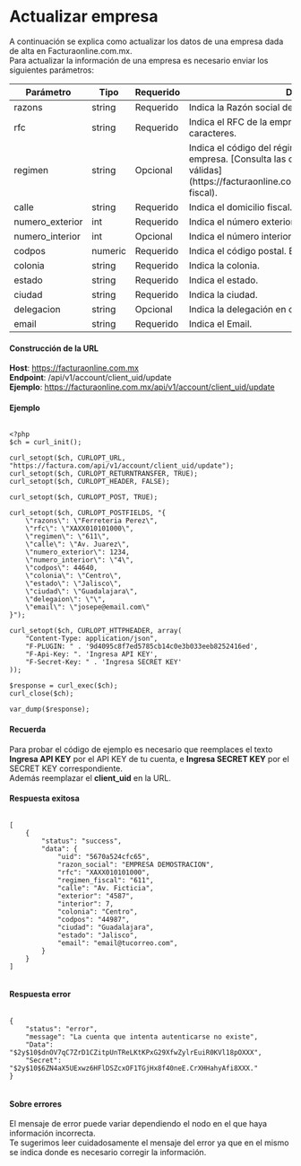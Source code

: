 # Actualizar empresa

A continuación se explica como actualizar los datos de una empresa dada de alta en Facturaonline.com.mx.  
Para actualizar la información de una empresa es necesario enviar los siguientes parámetros:

<table>
    <thead>
        <tr>
            <th>Parámetro</th>
            <th>Tipo</th>
            <th>Requerido</th>
            <th>Detalles</th>
        </tr>
    <thead>
    <tbody>
        <tr>
            <td>razons</td>
            <td>string</td>
            <td>Requerido</td>
            <td>Indica la Razón social de la empresa.</td>
        </tr>
        <tr>
            <td>rfc</td>
            <td>string</td>
            <td>Requerido</td>
            <td>Indica el RFC de la empresa con min:12 y max:13  caracteres.</td>
        </tr>
        <tr>
            <td>regimen</td>
            <td>string</td>
            <td>Opcional</td>
            <td>Indica el código del régimen fiscal al que pertenece tu empresa.
            [Consulta las claves de Régimen fiscal válidas](https://facturaonline.com.mx/docs/r%C3%A9gimen-fiscal).</td>
        </tr>
        <tr>
            <td>calle</td>
            <td>string</td>
            <td>Requerido</td>
            <td>Indica el domicilio fiscal.</td>
        </tr>
        <tr>
            <td>numero_exterior</td>
            <td>int</td>
            <td>Requerido</td>
            <td>Indica el número exterior.</td>
        </tr>
        <tr>
            <td>numero_interior</td>
            <td>int</td>
            <td>Opcional</td>
            <td>Indica el número interior.</td>
        </tr>
        <tr>
            <td>codpos</td>
            <td>numeric</td>
            <td>Requerido</td>
            <td>Indica el código postal. Éste debe ser de 5 caracteres.</td>
        </tr>
        <tr>
            <td>colonia</td>
            <td>string</td>
            <td>Requerido</td>
            <td>Indica la colonia.</td>
        </tr>
        <tr>
            <td>estado</td>
            <td>string</td>
            <td>Requerido</td>
            <td>Indica el estado.</td>
        </tr>
        <tr>
            <td>ciudad</td>
            <td>string</td>
            <td>Requerido</td>
            <td>Indica la ciudad.</td>
        </tr>
        <tr>
            <td>delegacion</td>
            <td>string</td>
            <td>Opcional</td>
            <td>Indica la delegación en caso de contar con ella.</td>
        </tr>
        <tr>
            <td>email</td>
            <td>string</td>
            <td>Requerido</td>
            <td>Indica el Email.</td>
        </tr>
    </tbody>
</table>


#### Construcción de la URL

**Host**: https://facturaonline.com.mx  
**Endpoint**:  /api/v1/account/client_uid/update  
**Ejemplo**:  https://facturaonline.com.mx/api/v1/account/client_uid/update  


#### Ejemplo

```

<?php
$ch = curl_init();

curl_setopt($ch, CURLOPT_URL, "https://factura.com/api/v1/account/client_uid/update");
curl_setopt($ch, CURLOPT_RETURNTRANSFER, TRUE);
curl_setopt($ch, CURLOPT_HEADER, FALSE);

curl_setopt($ch, CURLOPT_POST, TRUE);

curl_setopt($ch, CURLOPT_POSTFIELDS, "{
    \"razons\": \"Ferreteria Perez\",
    \"rfc\": \"XAXX010101000\",
    \"regimen\": \"611\",
    \"calle\": \"Av. Juarez\",
    \"numero_exterior\": 1234,
    \"numero_interior\": \"4\",
    \"codpos\": 44640,
    \"colonia\": \"Centro\",
    \"estado\": \"Jalisco\",
    \"ciudad\": \"Guadalajara\",
    \"delegaion\": \"\",
    \"email\": \"josepe@email.com\"
}");

curl_setopt($ch, CURLOPT_HTTPHEADER, array(
    "Content-Type: application/json",
    "F-PLUGIN: " . '9d4095c8f7ed5785cb14c0e3b033eeb8252416ed',
    "F-Api-Key: ". 'Ingresa API KEY',
    "F-Secret-Key: " . 'Ingresa SECRET KEY'
));

$response = curl_exec($ch);
curl_close($ch);

var_dump($response);

```


#### Recuerda

Para probar el código de ejemplo es necesario que reemplaces el texto  **Ingresa API KEY**  por el API KEY de tu cuenta, e **Ingresa SECRET KEY**  por el SECRET KEY correspondiente.  
Además reemplazar el **client_uid**  en la URL.


#### Respuesta exitosa

```

[
    {
        "status": "success",
        "data": {
            "uid": "5670a524cfc65",
            "razon_social": "EMPRESA DEMOSTRACION",
            "rfc": "XAXX010101000",
            "regimen_fiscal": "611",
            "calle": "Av. Ficticia",
            "exterior": "4587",
            "interior": 7,
            "colonia": "Centro",
            "codpos": "44987",
            "ciudad": "Guadalajara",
            "estado": "Jalisco",
            "email": "email@tucorreo.com",
        }
    }
]


```


#### Respuesta error

```

{
    "status": "error",
    "message": "La cuenta que intenta autenticarse no existe",
    "Data": "$2y$10$dnOV7qC7ZrD1CZitpUnTReLKtKPxG29XfwZylrEuiR0KVl18pOXXX",
    "Secret": "$2y$10$6ZN4aX5UExwz6HFlDSZcxOF1TGjHx8f40neE.CrXHHahyAfi8XXX."
}


```


#### Sobre errores

El mensaje de error puede variar dependiendo el nodo en el que haya información incorrecta.  
Te sugerimos leer cuidadosamente el mensaje del error ya que en el mismo se indica donde es necesario corregir la información.
